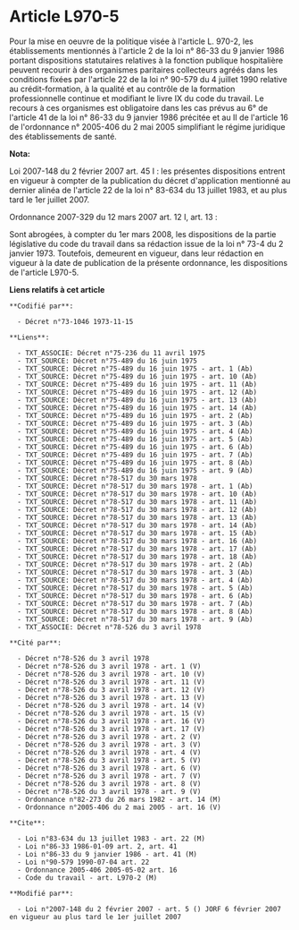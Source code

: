 # Article L970-5

Pour la mise en oeuvre de la politique visée à l'article L. 970-2, les établissements mentionnés à l'article 2 de la loi n°
86-33 du 9 janvier 1986 portant dispositions statutaires relatives à la fonction publique hospitalière peuvent recourir à des
organismes paritaires collecteurs agréés dans les conditions fixées par l'article 22 de la loi n° 90-579 du 4 juillet 1990
relative au crédit-formation, à la qualité et au contrôle de la formation professionnelle continue et modifiant le livre IX
du code du travail. Le recours à ces organismes est obligatoire dans les cas prévus au 6° de l'article 41 de la loi n° 86-33
du 9 janvier 1986 précitée et au II de l'article 16 de l'ordonnance n° 2005-406 du 2 mai 2005 simplifiant le régime juridique
des établissements de santé.

**Nota:**

Loi 2007-148 du 2 février 2007 art. 45 I : les présentes dispositions entrent en vigueur à compter de la publication du
décret d'application mentionné au dernier alinéa de l'article 22 de la loi n° 83-634 du 13 juillet 1983, et au plus tard le
1er juillet 2007.

Ordonnance 2007-329 du 12 mars 2007 art. 12 I, art. 13 : 

Sont abrogées, à compter du 1er mars 2008, les dispositions de la partie législative du code du travail dans sa rédaction
issue de la loi n° 73-4 du 2 janvier 1973. Toutefois, demeurent en vigueur, dans leur rédaction en vigueur à la date de
publication de la présente ordonnance, les dispositions de l'article L970-5.

**Liens relatifs à cet article**

	**Codifié par**:

	  - Décret n°73-1046 1973-11-15

	**Liens**:

	  - TXT_ASSOCIE: Décret n°75-236 du 11 avril 1975
	  - TXT_SOURCE: Décret n°75-489 du 16 juin 1975
	  - TXT_SOURCE: Décret n°75-489 du 16 juin 1975 - art. 1 (Ab)
	  - TXT_SOURCE: Décret n°75-489 du 16 juin 1975 - art. 10 (Ab)
	  - TXT_SOURCE: Décret n°75-489 du 16 juin 1975 - art. 11 (Ab)
	  - TXT_SOURCE: Décret n°75-489 du 16 juin 1975 - art. 12 (Ab)
	  - TXT_SOURCE: Décret n°75-489 du 16 juin 1975 - art. 13 (Ab)
	  - TXT_SOURCE: Décret n°75-489 du 16 juin 1975 - art. 14 (Ab)
	  - TXT_SOURCE: Décret n°75-489 du 16 juin 1975 - art. 2 (Ab)
	  - TXT_SOURCE: Décret n°75-489 du 16 juin 1975 - art. 3 (Ab)
	  - TXT_SOURCE: Décret n°75-489 du 16 juin 1975 - art. 4 (Ab)
	  - TXT_SOURCE: Décret n°75-489 du 16 juin 1975 - art. 5 (Ab)
	  - TXT_SOURCE: Décret n°75-489 du 16 juin 1975 - art. 6 (Ab)
	  - TXT_SOURCE: Décret n°75-489 du 16 juin 1975 - art. 7 (Ab)
	  - TXT_SOURCE: Décret n°75-489 du 16 juin 1975 - art. 8 (Ab)
	  - TXT_SOURCE: Décret n°75-489 du 16 juin 1975 - art. 9 (Ab)
	  - TXT_SOURCE: Décret n°78-517 du 30 mars 1978
	  - TXT_SOURCE: Décret n°78-517 du 30 mars 1978 - art. 1 (Ab)
	  - TXT_SOURCE: Décret n°78-517 du 30 mars 1978 - art. 10 (Ab)
	  - TXT_SOURCE: Décret n°78-517 du 30 mars 1978 - art. 11 (Ab)
	  - TXT_SOURCE: Décret n°78-517 du 30 mars 1978 - art. 12 (Ab)
	  - TXT_SOURCE: Décret n°78-517 du 30 mars 1978 - art. 13 (Ab)
	  - TXT_SOURCE: Décret n°78-517 du 30 mars 1978 - art. 14 (Ab)
	  - TXT_SOURCE: Décret n°78-517 du 30 mars 1978 - art. 15 (Ab)
	  - TXT_SOURCE: Décret n°78-517 du 30 mars 1978 - art. 16 (Ab)
	  - TXT_SOURCE: Décret n°78-517 du 30 mars 1978 - art. 17 (Ab)
	  - TXT_SOURCE: Décret n°78-517 du 30 mars 1978 - art. 18 (Ab)
	  - TXT_SOURCE: Décret n°78-517 du 30 mars 1978 - art. 2 (Ab)
	  - TXT_SOURCE: Décret n°78-517 du 30 mars 1978 - art. 3 (Ab)
	  - TXT_SOURCE: Décret n°78-517 du 30 mars 1978 - art. 4 (Ab)
	  - TXT_SOURCE: Décret n°78-517 du 30 mars 1978 - art. 5 (Ab)
	  - TXT_SOURCE: Décret n°78-517 du 30 mars 1978 - art. 6 (Ab)
	  - TXT_SOURCE: Décret n°78-517 du 30 mars 1978 - art. 7 (Ab)
	  - TXT_SOURCE: Décret n°78-517 du 30 mars 1978 - art. 8 (Ab)
	  - TXT_SOURCE: Décret n°78-517 du 30 mars 1978 - art. 9 (Ab)
	  - TXT_ASSOCIE: Décret n°78-526 du 3 avril 1978

	**Cité par**:

	  - Décret n°78-526 du 3 avril 1978
	  - Décret n°78-526 du 3 avril 1978 - art. 1 (V)
	  - Décret n°78-526 du 3 avril 1978 - art. 10 (V)
	  - Décret n°78-526 du 3 avril 1978 - art. 11 (V)
	  - Décret n°78-526 du 3 avril 1978 - art. 12 (V)
	  - Décret n°78-526 du 3 avril 1978 - art. 13 (V)
	  - Décret n°78-526 du 3 avril 1978 - art. 14 (V)
	  - Décret n°78-526 du 3 avril 1978 - art. 15 (V)
	  - Décret n°78-526 du 3 avril 1978 - art. 16 (V)
	  - Décret n°78-526 du 3 avril 1978 - art. 17 (V)
	  - Décret n°78-526 du 3 avril 1978 - art. 2 (V)
	  - Décret n°78-526 du 3 avril 1978 - art. 3 (V)
	  - Décret n°78-526 du 3 avril 1978 - art. 4 (V)
	  - Décret n°78-526 du 3 avril 1978 - art. 5 (V)
	  - Décret n°78-526 du 3 avril 1978 - art. 6 (V)
	  - Décret n°78-526 du 3 avril 1978 - art. 7 (V)
	  - Décret n°78-526 du 3 avril 1978 - art. 8 (V)
	  - Décret n°78-526 du 3 avril 1978 - art. 9 (V)
	  - Ordonnance n°82-273 du 26 mars 1982 - art. 14 (M)
	  - Ordonnance n°2005-406 du 2 mai 2005 - art. 16 (V)

	**Cite**:

	  - Loi n°83-634 du 13 juillet 1983 - art. 22 (M)
	  - Loi n°86-33 1986-01-09 art. 2, art. 41
	  - Loi n°86-33 du 9 janvier 1986 - art. 41 (M)
	  - Loi n°90-579 1990-07-04 art. 22
	  - Ordonnance 2005-406 2005-05-02 art. 16
	  - Code du travail - art. L970-2 (M)

	**Modifié par**:

	  - Loi n°2007-148 du 2 février 2007 - art. 5 () JORF 6 février 2007 en vigueur au plus tard le 1er juillet 2007
